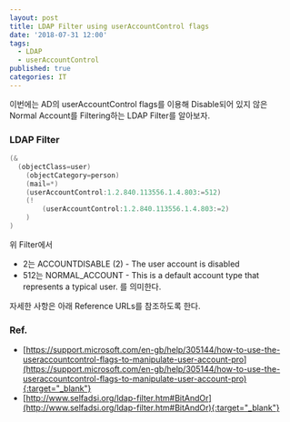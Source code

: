 ```yaml
---
layout: post
title: LDAP Filter using userAccountControl flags
date: '2018-07-31 12:00'
tags:
  - LDAP
  - userAccountControl
published: true
categories: IT
---
```


이번에는 AD의 userAccountControl flags를 이용해 Disable되어 있지 않은 Normal Account를 Filtering하는 LDAP Filter를 알아보자.

### LDAP Filter
```powershell
(&
  (objectClass=user)
    (objectCategory=person)
    (mail=*)
    (userAccountControl:1.2.840.113556.1.4.803:=512)
    (!
        (userAccountControl:1.2.840.113556.1.4.803:=2)
    )
)
```


위 Filter에서
- 2는 ACCOUNTDISABLE (2) - The user account is disabled
- 512는 NORMAL_ACCOUNT - This is a default account type that represents a typical user.
를 의미한다.


자세한 사항은 아래 Reference URLs를 참조하도록 한다.
  

### Ref.
- [https://support.microsoft.com/en-gb/help/305144/how-to-use-the-useraccountcontrol-flags-to-manipulate-user-account-pro](https://support.microsoft.com/en-gb/help/305144/how-to-use-the-useraccountcontrol-flags-to-manipulate-user-account-pro){:target="_blank"}
- [http://www.selfadsi.org/ldap-filter.htm#BitAndOr](http://www.selfadsi.org/ldap-filter.htm#BitAndOr){:target="_blank"}
